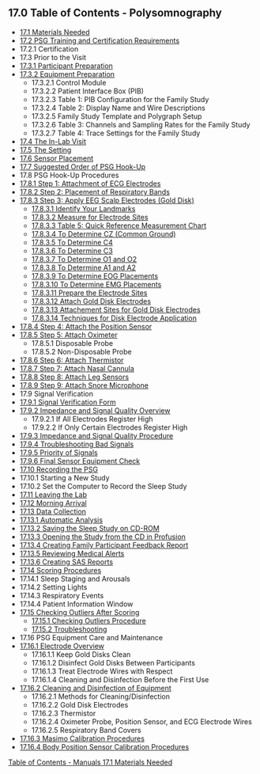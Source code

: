 ## 17.0 Table of Contents - Polysomnography

* [17.1 Materials Needed](:pages_path:/manuals/polysomnography/17-01-materials-needed.md)
* [17.2 PSG Training and Certification Requirements](:pages_path:/manuals/polysomnography/17-02-psg-training-cert.md)
 * 17.2.1 Certification
* 17.3 Prior to the Visit
 * [17.3.1 Participant Preparation](:pages_path:/manuals/polysomnography/17-03-01-ppt-prep.md)
 * [17.3.2 Equipment Preparation](:pages_path:/manuals/polysomnography/17-03-02-equipment-prep.md)
     * 17.3.2.1 Control Module
     * 17.3.2.2 Patient Interface Box (PIB)
     * 17.3.2.3 Table 1: PIB Configuration for the Family Study
     * 17.3.2.4 Table 2: Display Name and Wire Descriptions
     * 17.3.2.5 Family Study Template and Polygraph Setup
     * 17.3.2.6 Table 3: Channels and Sampling Rates for the Family Study
     * 17.3.2.7 Table 4: Trace Settings for the Family Study
* [17.4 The In-Lab Visit](:pages_path:/manuals/polysomnography/17-04-in-lab-visit.md)
* [17.5 The Setting](:pages_path:/manuals/polysomnography/17-05-the-setting.md)
* [17.6 Sensor Placement](:pages_path:/manuals/polysomnography/17-06-sensor-placement.md)
* [17.7 Suggested Order of PSG Hook-Up](:pages_path:/manuals/polysomnography/17-07-suggested-order-psg-hookup.md)
* 17.8 PSG Hook-Up Procedures
 * [17.8.1 Step 1: Attachment of ECG Electrodes](:pages_path:/manuals/polysomnography/17-08-01-step1.md)
 * [17.8.2 Step 2: Placement of Respiratory Bands](:pages_path:/manuals/polysomnography/17-08-02-step2.md)
 * [17.8.3 Step 3: Apply EEG Scalp Electrodes (Gold Disk)](:pages_path:/manuals/polysomnography/17-08-03-00-step3.md)
     * [17.8.3.1 Identify Your Landmarks](:pages_path:/manuals/polysomnography/17-08-03-01-identify-landmarks.md)
     * [17.8.3.2 Measure for Electrode Sites](:pages_path:/manuals/polysomnography/17-08-03-02-measure-electrode-sites.md)
     * [17.8.3.3 Table 5: Quick Reference Measurement Chart](:pages_path:/manuals/polysomnography/17-08-03-03-table5-measurement-chart.md)
     * [17.8.3.4 To Determine CZ (Common Ground)](:pages_path:/manuals/polysomnography/17-08-03-04-determine-cz.md)
     * [17.8.3.5 To Determine C4](:pages_path:/manuals/polysomnography/17-08-03-05-determine-c4.md)
     * [17.8.3.6 To Determine C3](:pages_path:/manuals/polysomnography/17-08-03-06-determine-c3.md)
     * [17.8.3.7 To Determine O1 and O2](:pages_path:/manuals/polysomnography/17-08-03-07-determine-o1-o2.md)
     * [17.8.3.8 To Determine A1 and A2](:pages_path:/manuals/polysomnography/17-08-03-08-determine-a1-a2.md)
     * [17.8.3.9 To Determine EOG Placements](:pages_path:/manuals/polysomnography/17-08-03-09-determine-eog.md)
     * [17.8.3.10 To Determine EMG Placements](:pages_path:/manuals/polysomnography/17-08-03-10-determine-emg.md)
     * [17.8.3.11 Prepare the Electrode Sites](:pages_path:/manuals/polysomnography/17-08-03-11-prep-electrode-sites.md)
     * [17.8.3.12 Attach Gold Disk Electrodes](:pages_path:/manuals/polysomnography/17-08-03-12-attach-electrodes.md)
     * [17.8.3.13 Attachement Sites for Gold Disk Electrodes](:pages_path:/manuals/polysomnography/17-08-03-13-attachment-sites.md)
     * [17.8.3.14 Techniques for Disk Electrode Application](:pages_path:/manuals/polysomnography/17-08-03-14-techniques-application.md)
 * [17.8.4 Step 4: Attach the Position Sensor](:pages_path:/manuals/polysomnography/17-08-04-step4.md)
 * [17.8.5 Step 5: Attach Oximeter](:pages_path:/manuals/polysomnography/17-08-05-step5.md)
     * 17.8.5.1 Disposable Probe
     * 17.8.5.2 Non-Disposable Probe
 * [17.8.6 Step 6: Attach Thermistor](:pages_path:/manuals/polysomnography/17-08-06-step6.md)
 * [17.8.7 Step 7: Attach Nasal Cannula](:pages_path:/manuals/polysomnography/17-08-07-step7.md)
 * [17.8.8 Step 8: Attach Leg Sensors](:pages_path:/manuals/polysomnography/17-08-08-step8.md)
 * [17.8.9 Step 9: Attach Snore Microphone](:pages_path:/manuals/polysomnography/17-08-09-step9.md)
* 17.9 Signal Verification
 * [17.9.1 Signal Verification Form](:pages_path:/manuals/polysomnography/17-09-01-signal-verification-form.md)
 * [17.9.2 Impedance and Signal Quality Overview](:pages_path:/manuals/polysomnography/17-09-02-impedance-signal-quality-overview.md)
     * 17.9.2.1 If All Electrodes Register High
     * 17.9.2.2 If Only Certain Electrodes Register High
 * [17.9.3 Impedance and Signal Quality Procedure](:pages_path:/manuals/polysomnography/17-09-03-impedance-signal-procedure.md)
 * [17.9.4 Troubleshooting Bad Signals](:pages_path:/manuals/polysomnography/17-09-04-troubleshooting.md)
 * [17.9.5 Priority of Signals](:pages_path:/manuals/polysomnography/17-09-05-signals-priority.md)
 * [17.9.6 Final Sensor Equipment Check](:pages_path:/manuals/polysomnography/17-09-06-sensor-equipment-check.md)
* [17.10 Recording the PSG](:pages_path:/manuals/polysomnography/17-10-recording-psg.md)
 * 17.10.1 Starting a New Study
 * 17.10.2 Set the Computer to Record the Sleep Study
* [17.11 Leaving the Lab](:pages_path:/manuals/polysomnography/17-11-leaving-lab.md)
* [17.12 Morning Arrival](:pages_path:/manuals/polysomnography/17-12-morning-arrival.md)
* [17.13 Data Collection](:pages_path:/manuals/polysomnography/17-13-00-data-collection.md)
 * [17.13.1 Automatic Analysis](:pages_path:/manuals/polysomnography/17-13-01-automatic-analysis.md)
 * [17.13.2 Saving the Sleep Study on CD-ROM](:pages_path:/manuals/polysomnography/17-13-02-saving-sleep-study.md)
 * [17.13.3 Opening the Study from the CD in Profusion](:pages_path:/manuals/polysomnography/17-13-03-opening-study.md)
 * [17.13.4 Creating Family Participant Feedback Report](:pages_path:/manuals/polysomnography/17-13-04-family-ppt-feedback-report.md)
 * [17.13.5 Reviewing Medical Alerts](:pages_path:/manuals/polysomnography/17-13-05-reviewing-med-alerts.md)
 * [17.13.6 Creating SAS Reports](:pages_path:/manuals/polysomnography/17-13-06-creating-sas-reports.md)
* [17.14 Scoring Procedures](:pages_path:/manuals/polysomnography/17-14-scoring-procedures.md)
 * 17.14.1 Sleep Staging and Arousals
 * 17.14.2 Setting Lights
 * 17.14.3 Respiratory Events
 * 17.14.4 Patient Information Window
* [17.15 Checking Outliers After Scoring](:pages_path:/manuals/polysomnography/17-15-00-checking-outliers.md)
   * [17.15.1 Checking Outliers Procedure](:pages_path:/manuals/polysomnography/17-15-01-checking-outliers-procedure.md)
   * [17.15.2 Troubleshooting](:pages_path:/manuals/polysomnography/17-15-02-troubleshooting.md)
* 17.16 PSG Equipment Care and Maintenance
 * [17.16.1 Electrode Overview](:pages_path:/manuals/polysomnography/17-16-01-electrode-overview.md)
     * 17.16.1.1 Keep Gold Disks Clean
     * 17.16.1.2 Disinfect Gold Disks Between Participants
     * 17.16.1.3 Treat Electrode Wires with Respect
     * 17.16.1.4 Cleaning and Disinfection Before the First Use
 * [17.16.2 Cleaning and Disinfection of Equipment](:pages_path:/manuals/polysomnography/17-16-02-clean-disinfect.md)
     * 17.16.2.1 Methods for Cleaning/Disinfection
     * 17.16.2.2 Gold Disk Electrodes
     * 17.16.2.3 Thermistor
     * 17.16.2.4 Oximeter Probe, Position Sensor, and ECG Electrode Wires
     * 17.16.2.5 Respiratory Band Covers
 * [17.16.3 Masimo Calibration Procedures](:pages_path:/manuals/polysomnography/17-16-03-masimo-calibration.md)
 * [17.16.4 Body Position Sensor Calibration Procedures](:pages_path:/manuals/polysomnography/17-16-04-position-sensor-calibration.md)


<div class="center">
<div class="btn-group">
  <a href=":pages_path:/manuals/manual-toc.md" class="btn btn-default">
    <span class="glyphicon glyphicon-chevron-up"></span>
    Table of Contents - Manuals
  </a>

  <a href=":pages_path:/manuals/polysomnography/17-01-materials-needed.md" class="btn btn-success">
    17.1 Materials Needed
    <span class="glyphicon glyphicon-chevron-right"></span>
  </a>
</div>
</div>
